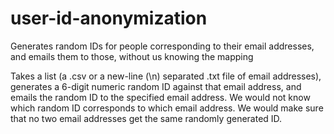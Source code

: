 # user-id-anonymization
Generates random IDs for people corresponding to their email addresses, and emails them to those, without us knowing the mapping

Takes a list (a .csv or a new-line (\n) separated .txt file of email addresses), generates a 6-digit numeric random ID against that email address, and emails the random ID to the specified email address.
We would not know which random ID corresponds to which email address. We would make sure that no two email addresses get the same randomly generated ID.
